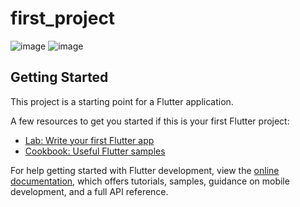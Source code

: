 # first_project

![image](https://github.com/rafaelabou1999/first-flutter-project/assets/120579642/f0f1ab4c-4427-4e65-8679-15cf3bf62ea6)
![image](https://github.com/rafaelabou1999/first-flutter-project/assets/120579642/7ab56328-0b10-4e8c-89b2-4aad12c73f51)


## Getting Started

This project is a starting point for a Flutter application.

A few resources to get you started if this is your first Flutter project:

- [Lab: Write your first Flutter app](https://docs.flutter.dev/get-started/codelab)
- [Cookbook: Useful Flutter samples](https://docs.flutter.dev/cookbook)

For help getting started with Flutter development, view the
[online documentation](https://docs.flutter.dev/), which offers tutorials,
samples, guidance on mobile development, and a full API reference.
